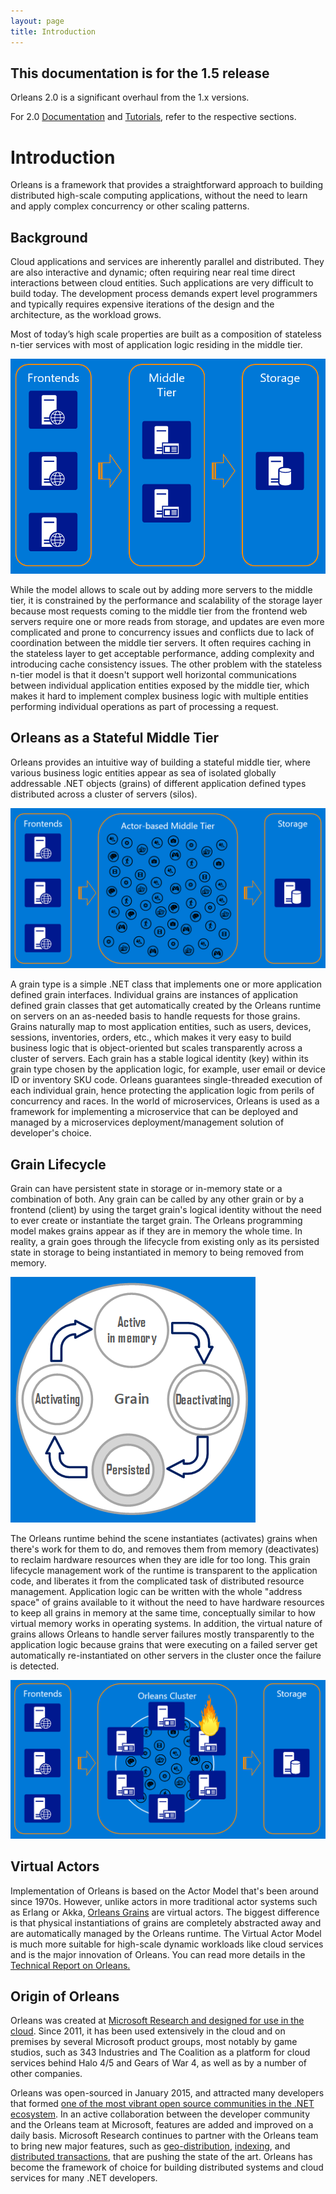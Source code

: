 ```yaml
---
layout: page
title: Introduction
---
```

## This documentation is for the 1.5 release
Orleans 2.0 is a significant overhaul from the 1.x versions.

For 2.0 [Documentation](../../Documentation/Introduction.md) and [Tutorials](../../Tutorials/index.md), refer to the respective sections.

# Introduction

Orleans is a framework that provides a straightforward approach to building distributed high-scale computing applications, without the need to learn and apply complex concurrency or other scaling patterns.

## Background

Cloud applications and services are inherently parallel and distributed.
They are also interactive and dynamic; often requiring near real time direct interactions between cloud entities.
Such applications are very difficult to build today.
The development process demands expert level programmers and typically requires expensive iterations of the design and the architecture, as the workload grows.

Most of today’s high scale properties are built as a composition of stateless n-tier services with most of application logic residing in the middle tier.

![](n-tier.png)

While the model allows to scale out by adding more servers to the middle tier, it is constrained by the performance and scalability of the storage layer because most requests coming to the middle tier from the frontend web servers require one or more reads from storage, and updates are even more complicated and prone to concurrency issues and conflicts due to lack of coordination between the middle tier servers.
It often requires caching in the stateless layer to get acceptable performance, adding complexity and introducing cache consistency issues.
The other problem with the stateless n-tier model is that it doesn't support well horizontal communications between individual application entities exposed by the middle tier, which makes it hard to implement complex business logic with multiple entities performing individual operations as part of processing a request.

## Orleans as a Stateful Middle Tier

Orleans provides an intuitive way of building a stateful middle tier, where various business logic entities appear as sea of isolated globally addressable .NET objects (grains) of different application defined types distributed across a cluster of servers (silos).

![](actor-middle-tier.png)

A grain type is a simple .NET class that implements one or more application defined grain interfaces.
Individual grains are instances of application defined grain classes that get automatically created by the Orleans runtime on servers on an as-needed basis to handle requests for those grains.
Grains naturally map to most application entities, such as users, devices, sessions, inventories, orders, etc., which makes it very easy to build business logic that is object-oriented but scales transparently across a cluster of servers.
Each grain has a stable logical identity (key) within its grain type chosen by the application logic, for example, user email or device ID or inventory SKU code.
Orleans guarantees single-threaded execution of each individual grain, hence protecting the application logic from perils of concurrency and races.
In the world of microservices, Orleans is used as a framework for implementing a microservice that can be deployed and managed by a microservices deployment/management solution of developer's choice.

## Grain Lifecycle

Grain can have persistent state in storage or in-memory state or a combination of both.
Any grain can be called by any other grain or by a frontend (client) by using the target grain's logical identity without the need to ever create or instantiate the target grain.
The Orleans programming model makes grains appear as if they are in memory the whole time.
In reality, a grain goes through the lifecycle from existing only as its persisted state in storage to being instantiated in memory to being removed from memory.

![](grain-lifecycle.png)

The Orleans runtime behind the scene instantiates (activates) grains when there's work for them to do, and removes them from memory (deactivates) to reclaim hardware resources when they are idle for too long.
This grain lifecycle management work of the runtime is transparent to the application code, and liberates it from the complicated task of distributed resource management.
Application logic can be written with the whole "address space" of grains available to it without the need to have hardware resources to keep all grains in memory at the same time, conceptually similar to how virtual memory works in operating systems.
In addition, the virtual nature of grains allows Orleans to handle server failures mostly transparently to the application logic because grains that were executing on a failed server get automatically re-instantiated on other servers in the cluster once the failure is detected.

![](server-failure.png)

## Virtual Actors

Implementation of Orleans is based on the Actor Model that's been around since 1970s. However, unlike actors in more traditional actor systems such as Erlang or Akka, [Orleans Grains](Getting-Started-With-Orleans/Grains.md) are virtual actors.
The biggest difference is that physical instantiations of grains are completely abstracted away and are automatically managed by the Orleans runtime.
The Virtual Actor Model is much more suitable for high-scale dynamic workloads like cloud services and is the major innovation of Orleans.
You can read more details in the [Technical Report on Orleans.](https://www.microsoft.com/en-us/research/publication/orleans-distributed-virtual-actors-for-programmability-and-scalability)

## Origin of Orleans

Orleans was created at [Microsoft Research and designed for use in the cloud](https://www.microsoft.com/en-us/research/publication/orleans-distributed-virtual-actors-for-programmability-and-scalability/).
Since 2011, it has been used extensively in the cloud and on premises by several Microsoft product groups, most notably by game studios, such as 343 Industries and The Coalition as a platform for cloud services behind Halo 4/5 and Gears of War 4, as well as by a number of other companies.

Orleans was open-sourced in January 2015, and attracted many developers that formed [one of the most vibrant open source communities in the .NET ecosystem](http://mattwarren.org/2016/11/23/open-source-net-2-years-later/).
In an active collaboration between the developer community and the Orleans team at Microsoft, features are added and improved on a daily basis.
Microsoft Research continues to partner with the Orleans team to bring new major features, such as [geo-distribution](https://www.microsoft.com/en-us/research/publication/geo-distribution-actor-based-services/), [indexing](https://www.microsoft.com/en-us/research/publication/indexing-in-an-actor-oriented-database/), and [distributed transactions](https://www.microsoft.com/en-us/research/publication/transactions-distributed-actors-cloud-2/), that are pushing the state of the art.
Orleans has become the framework of choice for building distributed systems and cloud services for many .NET developers.